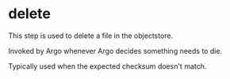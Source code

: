 # delete

This step is used to delete a file in the objectstore.

Invoked by Argo whenever Argo decides something needs to die.

Typically used when the expected checksum doesn't match.

